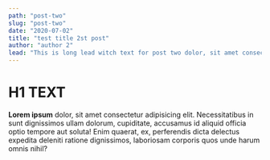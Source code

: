 ```yaml
---
path: "post-two"
slug: "post-two"
date: "2020-07-02"
title: "test title 2st post"
author: "author 2"
lead: "This is long lead witch text for post two dolor, sit amet consectetur adipisicing"
---
```


# H1 TEXT

**Lorem ipsum** dolor, sit amet consectetur adipisicing elit. Necessitatibus in sunt dignissimos ullam dolorum, cupiditate, accusamus id aliquid officia optio tempore aut soluta! Enim quaerat, ex, perferendis dicta delectus expedita deleniti ratione dignissimos, laboriosam corporis quos unde harum omnis nihil?
